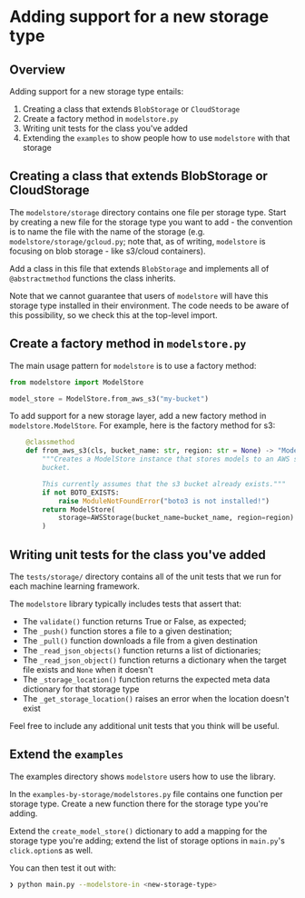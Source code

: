 # Adding support for a new storage type

## Overview

Adding support for a new storage type entails:

1. Creating a class that extends `BlobStorage` or `CloudStorage`
2. Create a factory method in `modelstore.py`
3. Writing unit tests for the class you've added
4. Extending the `examples` to show people how to use `modelstore` with that storage

## Creating a class that extends BlobStorage or CloudStorage

The `modelstore/storage` directory contains one file per storage type. Start by creating a new file for the storage type you want to add - the convention is to name the file with the name of the storage (e.g. `modelstore/storage/gcloud.py`; note that, as of writing, `modelstore` is focusing on blob storage - like s3/cloud containers).

Add a class in this file that extends `BlobStorage` and implements all of `@abstractmethod` functions the class inherits. 

Note that we cannot guarantee that users of `modelstore` will have this storage type installed in their environment. The code needs to be aware of this possibility, so we check this at the top-level import.

## Create a factory method in `modelstore.py`

The main usage pattern for `modelstore` is to use a factory method:

```python
from modelstore import ModelStore

model_store = ModelStore.from_aws_s3("my-bucket")
```

To add support for a new storage layer, add a new factory method in `modelstore.ModelStore`. For example, here is the factory method for s3:

```python
    @classmethod
    def from_aws_s3(cls, bucket_name: str, region: str = None) -> "ModelStore":
        """Creates a ModelStore instance that stores models to an AWS s3
        bucket.

        This currently assumes that the s3 bucket already exists."""
        if not BOTO_EXISTS:
            raise ModuleNotFoundError("boto3 is not installed!")
        return ModelStore(
            storage=AWSStorage(bucket_name=bucket_name, region=region)
        )
```

## Writing unit tests for the class you've added

The `tests/storage/` directory contains all of the unit tests that we run for each machine learning framework.

The `modelstore` library typically includes tests that assert that:

* The `validate()` function returns True or False, as expected;
* The `_push()` function stores a file to a given destination;
* The `_pull()` function downloads a file from a given destination
* The `_read_json_objects()` function returns a list of dictionaries;
* The `_read_json_object()` function returns a dictionary when the target file exists and `None` when it doesn't
* The `_storage_location()` function returns the expected meta data dictionary for that storage type
* The `_get_storage_location()` raises an error when the location doesn't exist

Feel free to include any additional unit tests that you think will be useful.

## Extend the `examples`

The examples directory shows `modelstore` users how to use the library.

In the `examples-by-storage/modelstores.py` file contains one function per storage type. Create a new function there for the storage type you're adding.

Extend the `create_model_store()` dictionary to add a mapping for the storage type you're adding; extend the list of storage options in `main.py`'s `click.option`s as well.

You can then test it out with:

```bash
❯ python main.py --modelstore-in <new-storage-type>
```

